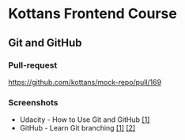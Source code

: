 # Kottans Frontend Course

## Git and GitHub

### Pull-request
	
https://github.com/kottans/mock-repo/pull/169

### Screenshots

- Udacity - How to Use Git and GitHub [\[1\]](task_git_intro/udacity_using_git.png)
- GitHub - Learn Git branching [\[1\]](task_git_intro/github_branching_1.jpg) [\[2\]](task_git_intro/github_branching_2.jpg)